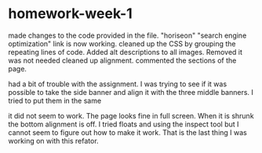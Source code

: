 # homework-week-1
made changes to the code provided in the file. "horiseon"
"search engine optimization" link is now working. 
cleaned up the CSS by grouping the repeating lines of code. 
Added alt descriptions to all images. 
Removed </alt> it was not needed
cleaned up alignment. 
commented the sections of the page. 

had a bit of trouble with the assignment. I was trying to see if it was possible to take the side banner and align it with the three middle banners. I tried to put them in the same <div> it did not seem to work. The page looks fine in full screen. When it is shrunk the bottom alignment is off. I tried floats and using the inspect tool but I cannot seem to figure out how to make it work. That is the last thing I was working on with this refator.


